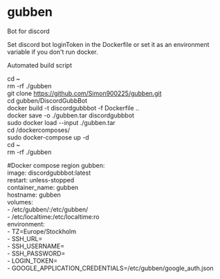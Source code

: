 # gubben
Bot for discord

Set discord bot loginToken in the Dockerfile or set it as an environment variable if you don't run docker.


Automated build script 

cd ~  
rm -rf ./gubben  
git clone https://github.com/Simon900225/gubben.git  
cd gubben/DiscordGubbBot  
docker build -t discordgubbbot -f Dockerfile ..  
docker save -o ./gubben.tar discordgubbbot  
sudo docker load --input ./gubben.tar  
cd /dockercomposes/  
sudo docker-compose up -d  
cd ~  
rm -rf ./gubben

#Docker compose region
gubben:  
    image: discordgubbbot:latest  
    restart: unless-stopped  
    container_name: gubben  
    hostname: gubben  
    volumes:  
      - /etc/gubben/:/etc/gubben/  
      - /etc/localtime:/etc/localtime:ro  
    environment:  
      - TZ=Europe/Stockholm  
      - SSH_URL=  
      - SSH_USERNAME=  
      - SSH_PASSWORD=  
      - LOGIN_TOKEN=  
      - GOOGLE_APPLICATION_CREDENTIALS=/etc/gubben/google_auth.json
